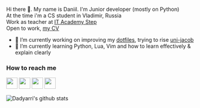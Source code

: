 Hi there 👋. My name is Daniil. I'm Junior developer (mostly on Python)  
At the time i'm a CS student in Vladimir, Russia  
Work as teacher at [IT Academy Step](itstep.org/en)  
Open to work, [my CV](https://clck.ru/V8KW2)

- 🔭 I’m currently working on improving my [dotfiles](https://github.com/dadyarri/dotfiles), trying to rise [uni-jacob](https://github.com/uni-jacob/jacob)
- 🌱 I’m currently learning Python, Lua, Vim and how to learn effectively & explain clearly

### How to reach me

<a title="Vkontakte" href="https://vk.me/dadyarri"><img width="30" src="https://user-images.githubusercontent.com/51821039/118550882-ecf52200-b765-11eb-93fb-1c8b80635115.png"></a>
<a title="Telegram" href="https://t.me/dadyarri"><img width="30" src="https://user-images.githubusercontent.com/51821039/118549811-a0f5ad80-b764-11eb-864e-a1d5cf7d2830.png"></a>
<a title="Blog (in Russian)" href="https://t.me/dadyarriscorner"><img width="30" src="https://user-images.githubusercontent.com/51821039/118550586-88d25e00-b765-11eb-8698-9317c84217e2.png"></a>
<a title="Linkedin" href="https://linkdein.com/in/dadyarri"><img width="30" src="https://user-images.githubusercontent.com/51821039/119899629-09eed980-bf4c-11eb-9c0f-6ae0a31de348.png"></a>


![Dadyarri's github stats](https://github-readme-stats.vercel.app/api?username=dadyarri&count_private=true&show_icons=true&theme=dark&include_all_commits=true)
